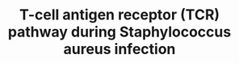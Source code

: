 ---
annotations:
- id: DOID:14115
  parent: disease by infectious agent
  type: Disease Ontology
  value: toxic shock syndrome
- id: PW:0000023
  parent: regulatory pathway
  type: Pathway Ontology
  value: immune response pathway
- id: CL:0000084
  parent: native cell
  type: Cell Type Ontology
  value: T cell
- id: PW:0001028
  parent: disease pathway
  type: Pathway Ontology
  value: infectious disease pathway
authors:
- AARandCo
- Egonw
- Mkutmon
- Khanspers
- AlexanderPico
- Evelo
- AMTan
- MaintBot
- Eweitz
citedin:
- link: PMC8751594
  title: DNA methylation of ARHGAP30 is negatively associated with ARHGAP30 expression
    in lung adenocarcinoma, which reduces tumor immunity and is detrimental to patient
    survival (2021)
- link: PMC7573595
  title: Finding disease modules for cancer and COVID-19 in gene co-expression networks
    with the Core&Peel method (2020)
- link: PMC12034122
  title: Characterization and comparative profiling of piRNAs in serum biopsies of
    pediatric Wilms tumor patients (2025)
communities:
- Diseases
description: 'This pathway is based on Figure 4 of "A Model of an Integrated Immune
  System Pathway in Homo sapiens and Its Interaction with Superantigen Producing Expression
  Regulatory Pathway in Staphylococcus aureus: Comparing Behavior of Pathogen Perturbed
  and Unperturbed Pathway"(see bibliography). The pathway displays the T-cell receptors
  of homo sapiens when infected with the disease Staphylococcus Enterotoxin B. The
  binding of a superantigen to the T cell receptor results in a protein signaling
  pathway resulting in cell proliferation, differentiation, and immune response due
  to altered DNA expression. SEB refers to Staphylococcal Enterotoxin B.'
last-edited: 2024-01-18
ndex: f4d00dfe-8b67-11eb-9e72-0ac135e8bacf
organisms:
- Homo sapiens
redirect_from:
- /index.php/Pathway:WP3863
- /instance/WP3863
- /instance/WP3863_r127932
revision: r127932
schema-jsonld:
- '@context': https://schema.org/
  '@id': https://wikipathways.github.io/pathways/WP3863.html
  '@type': Dataset
  creator:
    '@type': Organization
    name: WikiPathways
  description: 'This pathway is based on Figure 4 of "A Model of an Integrated Immune
    System Pathway in Homo sapiens and Its Interaction with Superantigen Producing
    Expression Regulatory Pathway in Staphylococcus aureus: Comparing Behavior of
    Pathogen Perturbed and Unperturbed Pathway"(see bibliography). The pathway displays
    the T-cell receptors of homo sapiens when infected with the disease Staphylococcus
    Enterotoxin B. The binding of a superantigen to the T cell receptor results in
    a protein signaling pathway resulting in cell proliferation, differentiation,
    and immune response due to altered DNA expression. SEB refers to Staphylococcal
    Enterotoxin B.'
  keywords:
  - AHSA1
  - AKT
  - AP1
  - BCL10
  - CARMA1
  - CBL
  - CD28
  - CD3D
  - CD4
  - CD40L
  - CD8A
  - CDK4
  - CHP1
  - CHUK
  - COT
  - CSF2
  - CTLA4
  - Calcium
  - Calmodulin
  - DAG1
  - DLGH1
  - ERK
  - FOS
  - FYN
  - GADS
  - GRB2
  - GRP1
  - GSK3B
  - ICOS
  - IFNG
  - IKBKB
  - IKBKG
  - IL10
  - IL2
  - IL4
  - IL5
  - IP3
  - ITK
  - JNK2
  - JUN
  - LAT
  - LCK
  - MALT1
  - MEK1
  - MEK2
  - MKK7
  - NCK
  - NFAT
  - NFKB1
  - NFKBIA
  - NIK
  - PAK
  - PD1
  - PDK1
  - PI3K
  - PIP3
  - PLCG1
  - PRKCQ
  - PTPRC
  - RAF
  - RAS
  - SHP1
  - SLP76
  - SOS
  - TAK1
  - TNF
  - TRAJ10
  - TRBJ1-4
  - ZAP70
  license: CC0
  name: T-cell antigen receptor (TCR) pathway during Staphylococcus aureus infection
seo: CreativeWork
title: T-cell antigen receptor (TCR) pathway during Staphylococcus aureus infection
wpid: WP3863
---